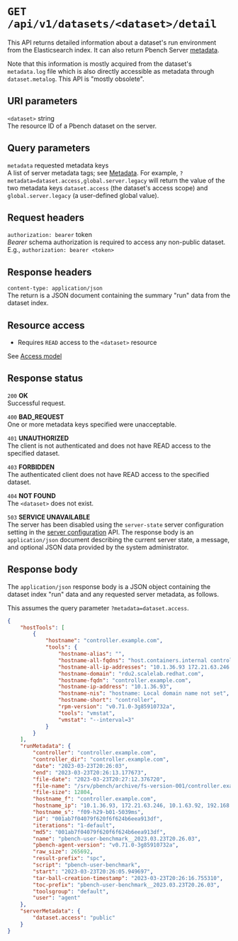 # `GET /api/v1/datasets/<dataset>/detail`

This API returns detailed information about a dataset's run environment from the
Elasticsearch index. It can also return Pbench Server [metadata](../metadata.md).

Note that this information is mostly acquired from the dataset's `metadata.log`
file which is also directly accessible as metadata through `dataset.metalog`.
This API is "mostly obsolete".

## URI parameters

`<dataset>` string \
The resource ID of a Pbench dataset on the server.

## Query parameters

`metadata` requested metadata keys \
A list of server metadata tags; see [Metadata](../metadata.md). For example,
`?metadata=dataset.access,global.server.legacy` will return the value of the
two metadata keys `dataset.access` (the dataset's access scope) and
`global.server.legacy` (a user-defined global value).

## Request headers

`authorization: bearer` token \
*Bearer* schema authorization is required to access any non-public dataset.
E.g., `authorization: bearer <token>`

## Response headers

`content-type: application/json` \
The return is a JSON document containing the summary "run" data from the
dataset index.

## Resource access

* Requires `READ` access to the `<dataset>` resource

See [Access model](../access_model.md)

## Response status

`200`   **OK** \
Successful request.

`400`   **BAD_REQUEST** \
One or more metadata keys specified were unacceptable.

`401`   **UNAUTHORIZED** \
The client is not authenticated and does not have READ access to the specified
dataset.

`403`   **FORBIDDEN** \
The authenticated client does not have READ access to the specified dataset.

`404`   **NOT FOUND** \
The `<dataset>` does not exist.

`503`   **SERVICE UNAVAILABLE** \
The server has been disabled using the `server-state` server configuration
setting in the [server configuration](./server_config.md) API. The response
body is an `application/json` document describing the current server state,
a message, and optional JSON data provided by the system administrator.

## Response body

The `application/json` response body is a JSON object containing the dataset
index "run" data and any requested server metadata, as follows.

This assumes the query parameter `?metadata=dataset.access`.

```json
{
    "hostTools": [
        {
            "hostname": "controller.example.com",
            "tools": {
                "hostname-alias": "",
                "hostname-all-fqdns": "host.containers.internal controller.example.com controller.example.com controller.example.com",
                "hostname-all-ip-addresses": "10.1.36.93 172.21.63.246 10.1.63.92 192.168.122.1",
                "hostname-domain": "rdu2.scalelab.redhat.com",
                "hostname-fqdn": "controller.example.com",
                "hostname-ip-address": "10.1.36.93",
                "hostname-nis": "hostname: Local domain name not set",
                "hostname-short": "controller",
                "rpm-version": "v0.71.0-3g85910732a",
                "tools": "vmstat",
                "vmstat": "--interval=3"
            }
        }
    ],
    "runMetadata": {
        "controller": "controller.example.com",
        "controller_dir": "controller.example.com",
        "date": "2023-03-23T20:26:03",
        "end": "2023-03-23T20:26:13.177673",
        "file-date": "2023-03-23T20:27:12.376720",
        "file-name": "/srv/pbench/archive/fs-version-001/controller.example.com/pbench-user-benchmark__2023.03.23T20.26.03.tar.xz",
        "file-size": 12804,
        "hostname_f": "controller.example.com",
        "hostname_ip": "10.1.36.93, 172.21.63.246, 10.1.63.92, 192.168.122.1",
        "hostname_s": "f09-h29-b01-5039ms",
        "id": "001ab7f04079f620f6f624b6eea913df",
        "iterations": "1-default",
        "md5": "001ab7f04079f620f6f624b6eea913df",
        "name": "pbench-user-benchmark__2023.03.23T20.26.03",
        "pbench-agent-version": "v0.71.0-3g85910732a",
        "raw_size": 265692,
        "result-prefix": "spc",
        "script": "pbench-user-benchmark",
        "start": "2023-03-23T20:26:05.949697",
        "tar-ball-creation-timestamp": "2023-03-23T20:26:16.755310",
        "toc-prefix": "pbench-user-benchmark__2023.03.23T20.26.03",
        "toolsgroup": "default",
        "user": "agent"
    },
    "serverMetadata": {
        "dataset.access": "public"
    }
}
```
